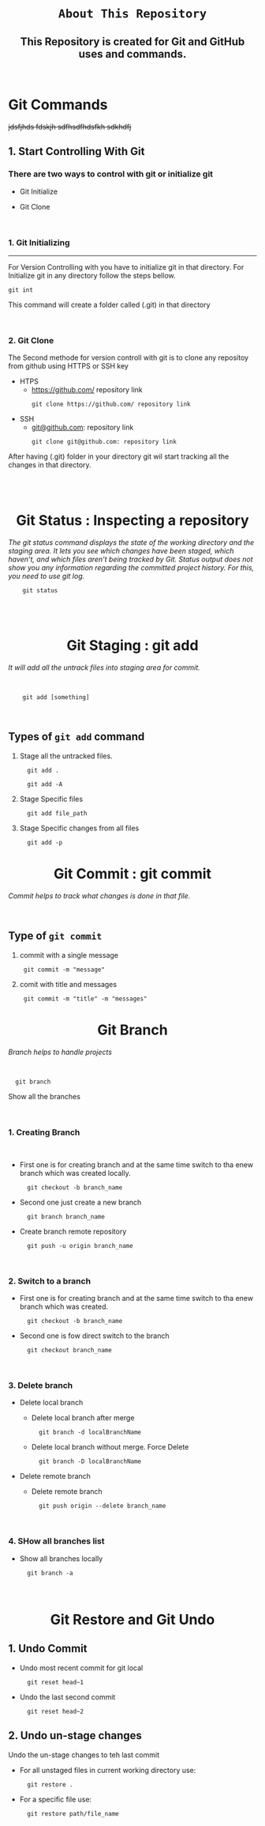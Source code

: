 
<div align="center">

  #  **`About This Repository`**

  ## This Repository is created for Git and GitHub uses and commands.

</div>

<br/>

# Git Commands

~~jdsfjhds fdskjh sdfhsdfhdsfkh sdkhdfj~~

## 1. Start Controlling With Git

### There are two ways to control with git or initialize git

- Git Initialize

- Git Clone

<br/>

### 1. <b>Git Initializing </b>

---

<p>For Version Controlling with you have to initialize git in that directory. For Initialize git in any directory follow the steps bellow.</p>

```git
git int
```
<p>This command will create a folder called (.git) in that directory</p>


<br/>

### 2. <b>Git Clone </b>
<p>The Second methode for version controll with git is to clone any repositoy from github using HTTPS or SSH key</p>

- HTPS
  - https://github.com/ repository link
    ```git
    git clone https://github.com/ repository link
    ```
- SSH
  - git@github.com: repository link
    ```git
    git clone git@github.com: repository link
    ```

<p>After having (.git) folder in your directory git wil start tracking all the changes in that directory.</p>

<br/>
<br/>

<h1 align="center">Git Status : Inspecting a repository</h3>

<p> <i> The git status command displays the state of the working directory and the staging area. It lets you see which changes have been staged, which haven’t, and which files aren’t being tracked by Git. Status output does not show you any information regarding the committed project history. For this, you need to use git log. </i> </p>

```git
    git status
```


<br/>
<br/>

<h1 align="center">Git Staging : git add</h3>

<p> <i> It will add all the untrack files into staging area for commit. </i> </p>

<br/>

```git
    git add [something]
```

<br/>

## Types of  `git add` command

  1. Stage all the untracked files.

      ```git
        git add .
      ```  

      ```
        git add -A
      ```


  2. Stage Specific files
      ```git
        git add file_path
      ```
  
  3. Stage Specific changes from all files
      ```
        git add -p
      ```
    

<h1 align="center">Git Commit : git commit</h3>

<p> <i> Commit helps to track what changes is done in that file. </i> </p>

<br/>

## Type of `git commit` 
1. commit with a single message
   ```git
    git commit -m "message"
   ```
2. comit with title and messages
   ```git
    git commit -m "title" -m "messages" 
   ```

<h1 align="center">Git Branch</h3>

<p> <i> Branch helps to handle projects </i> </p>

<br/>

```git
  git branch
```

<p>Show all the branches</p>

<br/>

### 1. Creating Branch

<br/>

- First one is for creating branch and at the same time switch to tha enew branch which was created locally.

  ```git
    git checkout -b branch_name
  ```

- Second one just create a new branch 

  ```git
    git branch branch_name
  ```

- Create branch remote repository

  ```git
    git push -u origin branch_name
  ```

<br/>

### 2. Switch to a branch

- First one is for creating branch and at the same time switch to tha enew branch which was created.

  ```git
    git checkout -b branch_name
  ```

- Second one is fow direct switch to the branch

  ```git
    git checkout branch_name
  ```

<br/>

### 3. Delete branch

- Delete local branch

  - Delete local branch after merge

    ```git
      git branch -d localBranchName
    ```

  - Delete local branch without merge. Force Delete

    ```git
      git branch -D localBranchName
    ```

- Delete remote branch

  - Delete remote branch

    ```git
      git push origin --delete branch_name
    ```

<br/>

### 4. SHow all branches list

- Show all branches locally

  ```git
    git branch -a
  ```




<br/>

<h1 align="center">Git Restore and Git Undo</h3>

## 1. Undo Commit

- <p>Undo most recent commit for git local</p>

    ```git
      git reset head~1
    ```

 - <p>Undo the last second commit</p>

    ```git
      git reset head~2
    ```

## 2. Undo un-stage changes
  <p>Undo the un-stage changes to teh last commit</p>

  - For all unstaged files in current working directory use:

    ```git
      git restore .
    ```

  - For a specific file use:

    ```git
      git restore path/file_name
    ```